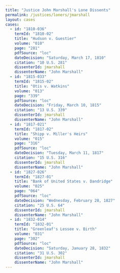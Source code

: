 ```yaml
---
title: "Justice John Marshall's Lone Dissents"
permalink: /justices/loners/jmarshall
layout: cases
cases:
  - id: "1810-036"
    termId: "1810-02"
    title: "Hudson v. Guestier"
    volume: "010"
    page: "281"
    pdfSource: "loc"
    dateDecision: "Saturday, March 17, 1810"
    citation: "10 U.S. 281"
    dissenterId: jmarshall
    dissenterName: "John Marshall"
  - id: "1815-033"
    termId: "1815-02"
    title: "Otis v. Watkins"
    volume: "013"
    page: "339"
    pdfSource: "loc"
    dateDecision: "Friday, March 10, 1815"
    citation: "13 U.S. 339"
    dissenterId: jmarshall
    dissenterName: "John Marshall"
  - id: "1817-021"
    termId: "1817-02"
    title: "Shipp v. Miller's Heirs"
    volume: "015"
    page: "316"
    pdfSource: "loc"
    dateDecision: "Tuesday, March 11, 1817"
    citation: "15 U.S. 316"
    dissenterId: jmarshall
    dissenterName: "John Marshall"
  - id: "1827-026"
    termId: "1827-01"
    title: "Bank of United States v. Dandridge"
    volume: "025"
    page: "064"
    pdfSource: "loc"
    dateDecision: "Wednesday, February 28, 1827"
    citation: "25 U.S. 64"
    dissenterId: jmarshall
    dissenterName: "John Marshall"
  - id: "1832-014"
    termId: "1832-01"
    title: "Greenleaf's Lessee v. Birth"
    volume: "031"
    page: "302"
    pdfSource: "loc"
    dateDecision: "Saturday, January 28, 1832"
    citation: "31 U.S. 302"
    dissenterId: jmarshall
    dissenterName: "John Marshall"
---
```

